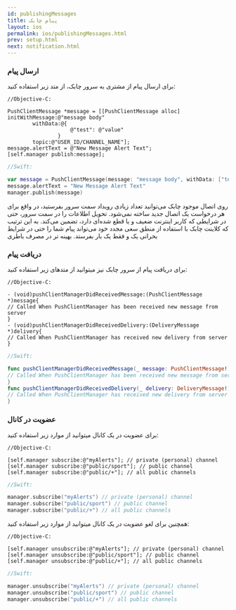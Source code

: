 ```yaml
---
id: publishingMessages
title: پیام چابک
layout: ios
permalink: ios/publishingMessages.html
prev: setup.html
next: notification.html
---
```


### ارسال پیام

برای ارسال پیام از مشتری به سرور چابک، از متد زیر استفاده کنید:

```objc
//Objective-C:

PushClientMessage *message = [[PushClientMessage alloc] initWithMessage:@"message body"
        withData:@{
                    @"test": @"value"
                }
        topic:@"USER_ID/CHANNEL_NAME"];
message.alertText = @"New Message Alert Text";
[self.manager publish:message];
```
```swift
//Swift:

var message = PushClientMessage(message: "message body", withData: ["test": "value"], topic: "USER_ID/CHANNEL_NAME")
message.alertText = "New Message Alert Text"
manager.publish(message)
```

روی اتصال موجود چابک می‌توانید تعداد زیادی رویداد سمت سرور بفرستید، در واقع برای هر درخواست یک اتصال جدید ساخته نمی‌شود. تحویل اطلاعات را در سمت سرور، حتی در شرایطی که کاربر اینترنت ضعیف و یا قطع شده‌ای دارد، تضمین می‌کند. به این ترتیب که کلاینت چابک با استفاده از منطق سعی مجدد خود می‌تواند پیام‌ شما را حتی در شرایط بحرانی یک و فقط یک بار بفرستد. بهینه تر در مصرف باطری


### دریافت پیام
برای دریافت پیام از سرور چابک نیز میتوانید از متدهای زیر استفاده کنید:

```objc
//Objective-C:

- (void)pushClientManagerDidReceivedMessage:(PushClientMessage *)message{
// Called When PushClientManager has been received new message from server
}
- (void)pushClientManagerDidReceivedDelivery:(DeliveryMessage *)delivery{
// Called When PushClientManager has received new delivery from server
}
```
```swift
//Swift:

func pushClientManagerDidReceivedMessage(_ message: PushClientMessage!) {
// Called When PushClientManager has been received new message from server
}
func pushClientManagerDidReceivedDelivery(_ delivery: DeliveryMessage!) {
// Called When PushClientManager has received new delivery from server
}
```

### عضویت در کانال
برای عضویت در یک کانال میتوانید از موارد زیر استفاده کنید:
``` objc
//Objective-C:

[self.manager subscribe:@"myAlerts"]; // private (personal) channel
[self.manager subscribe:@"public/sport"]; // public channel
[self.manager subscribe:@"public/+"]; // all public channels
```
```swift
//Swift:

manager.subscribe("myAlerts") // private (personal) channel
manager.subscribe("public/sport") // public channel
manager.subscribe("public/+") // all public channels
```
همچنین برای لغو عضویت در یک کانال میتوانید از موارد زیر استفاده کنید:

``` objc
//Objective-C:

[self.manager unsubscribe:@"myAlerts"]; // private (personal) channel
[self.manager unsubscribe:@"public/sport"]; // public channel
[self.manager unsubscribe:@"public/+"]; // all public channels
```
```swift
//Swift:

manager.unsubscribe("myAlerts") // private (personal) channel
manager.unsubscribe("public/sport") // public channel
manager.unsubscribe("public/+") // all public channels
```
